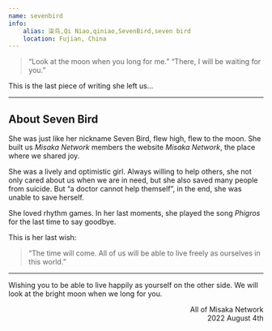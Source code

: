 ```yaml
---
name: sevenbird
info:
    alias: 柒鸟,Qi Niao,qiniao,SevenBird,seven bird
    location: Fujian, China
---
```


> “Look at the moon when you long for me.”
> “There, I will be waiting for you.”

This is the last piece of writing she left us…

---

## About Seven Bird

She was just like her nickname Seven Bird, flew high, flew to the moon.
She built us *Misaka Network* members the website *Misaka Network*, the place where we shared joy.

She was a lively and optimistic girl.
Always willing to help others, she not only cared about us when we are in need, but she also saved many people from suicide.
But “a doctor cannot help themself”, in the end, she was unable to save herself.

She loved rhythm games.
In her last moments, she played the song *Phigros* for the last time to say goodbye.

This is her last wish:

> “The time will come. All of us will be able to live freely as ourselves in this world.”

---

Wishing you to be able to live happily as yourself on the other side.
We will look at the bright moon when we long for you.

<p align="right">
All of Misaka Network
<br>
2022 August 4th
</p>
